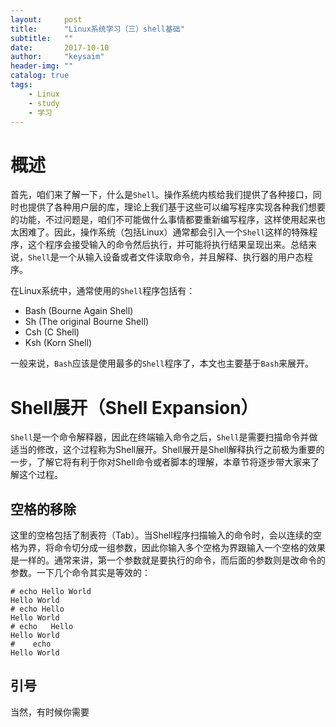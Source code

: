 ```yaml
---
layout:     post
title:      "Linux系统学习（三）shell基础"
subtitle:   ""
date:       2017-10-10
author:     "keysaim"
header-img: ""
catalog: true
tags:
    - Linux
    - study
    - 学习
---
```


# 概述

首先，咱们来了解一下，什么是`Shell`。操作系统内核给我们提供了各种接口，同时也提供了各种用户层的库，理论上我们基于这些可以编写程序实现各种我们想要的功能，不过问题是，咱们不可能做什么事情都要重新编写程序，这样使用起来也太困难了。因此，操作系统（包括Linux）通常都会引入一个`Shell`这样的特殊程序，这个程序会接受输入的命令然后执行，并可能将执行结果呈现出来。总结来说，`Shell`是一个从输入设备或者文件读取命令，并且解释、执行器的用户态程序。

在Linux系统中，通常使用的`Shell`程序包括有：
* Bash (Bourne Again Shell)
* Sh (The original Bourne Shell)
* Csh (C Shell)
* Ksh (Korn Shell)

一般来说，`Bash`应该是使用最多的`Shell`程序了，本文也主要基于`Bash`来展开。

# Shell展开（Shell Expansion）

`Shell`是一个命令解释器，因此在终端输入命令之后，`Shell`是需要扫描命令并做适当的修改，这个过程称为Shell展开。Shell展开是Shell解释执行之前极为重要的一步，了解它将有利于你对Shell命令或者脚本的理解，本章节将逐步带大家来了解这个过程。

## 空格的移除

这里的空格包括了制表符（Tab）。当Shell程序扫描输入的命令时，会以连续的空格为界，将命令切分成一组参数，因此你输入多个空格为界跟输入一个空格的效果是一样的。通常来讲，第一个参数就是要执行的命令，而后面的参数则是改命令的参数。一下几个命令其实是等效的：

```terminal
# echo Hello World
Hello World
# echo Hello
Hello World
# echo   Hello
Hello World
#    echo
Hello World
```

## 引号

当然，有时候你需要


